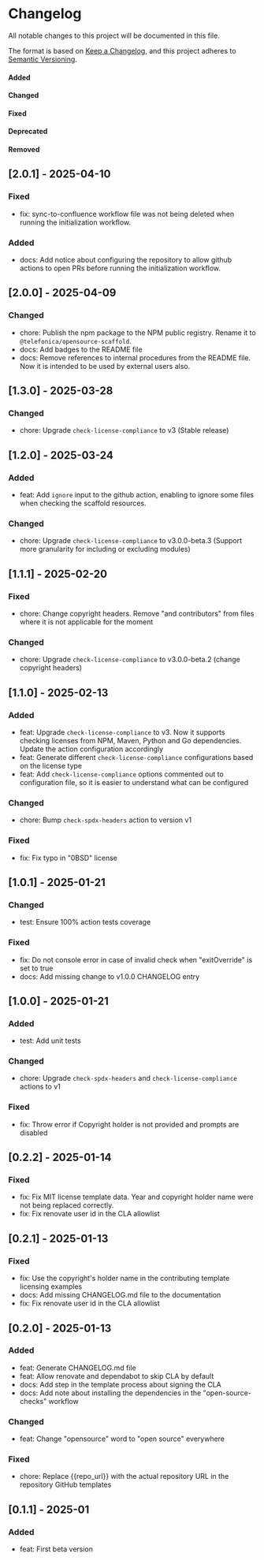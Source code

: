 # Changelog

All notable changes to this project will be documented in this file.

The format is based on [Keep a Changelog](https://keepachangelog.com/en/1.0.0/),
and this project adheres to [Semantic Versioning](https://semver.org/spec/v2.0.0.html).

#### Added
#### Changed
#### Fixed
#### Deprecated
#### Removed

## [2.0.1] - 2025-04-10

### Fixed

* fix: sync-to-confluence workflow file was not being deleted when running the initialization workflow.

### Added

* docs: Add notice about configuring the repository to allow github actions to open PRs before running the initialization workflow.

## [2.0.0] - 2025-04-09

### Changed

* chore: Publish the npm package to the NPM public registry. Rename it to `@telefonica/opensource-scaffold`.
* docs: Add badges to the README file
* docs: Remove references to internal procedures from the README file. Now it is intended to be used by external users also.

## [1.3.0] - 2025-03-28

### Changed

* chore: Upgrade `check-license-compliance` to v3 (Stable release)

## [1.2.0] - 2025-03-24

### Added

* feat: Add `ignore` input to the github action, enabling to ignore some files when checking the scaffold resources.

### Changed

* chore: Upgrade `check-license-compliance` to v3.0.0-beta.3 (Support more granularity for including or excluding modules)

## [1.1.1] - 2025-02-20

### Fixed

* chore: Change copyright headers. Remove "and contributors" from files where it is not applicable for the moment

### Changed

* chore: Upgrade `check-license-compliance` to v3.0.0-beta.2 (change copyright headers)

## [1.1.0] - 2025-02-13

### Added

* feat: Upgrade `check-license-compliance` to v3. Now it supports checking licenses from NPM, Maven, Python and Go dependencies. Update the action configuration accordingly
* feat: Generate different `check-license-compliance` configurations based on the license type
* feat: Add `check-license-compliance` options commented out to configuration file, so it is easier to understand what can be configured

### Changed

* chore: Bump `check-spdx-headers` action to version v1

### Fixed

* fix: Fix typo in "0BSD" license

## [1.0.1] - 2025-01-21

### Changed

* test: Ensure 100% action tests coverage

### Fixed

* fix: Do not console error in case of invalid check when "exitOverride" is set to true
* docs: Add missing change to v1.0.0 CHANGELOG entry

## [1.0.0] - 2025-01-21

### Added

* test: Add unit tests

### Changed

* chore: Upgrade `check-spdx-headers` and `check-license-compliance` actions to v1

### Fixed

* fix: Throw error if Copyright holder is not provided and prompts are disabled

## [0.2.2] - 2025-01-14

### Fixed

* fix: Fix MIT license template data. Year and copyright holder name were not being replaced correctly.
* fix: Fix renovate user id in the CLA allowlist

## [0.2.1] - 2025-01-13

### Fixed

* fix: Use the copyright's holder name in the contributing template licensing examples
* docs: Add missing CHANGELOG.md file to the documentation
* fix: Fix renovate user id in the CLA allowlist

## [0.2.0] - 2025-01-13

### Added

* feat: Generate CHANGELOG.md file
* feat: Allow renovate and dependabot to skip CLA by default
* docs: Add step in the template process about signing the CLA
* docs: Add note about installing the dependencies in the "open-source-checks" workflow

### Changed

* feat: Change "opensource" word to "open source" everywhere

### Fixed

* chore: Replace {{repo_url}} with the actual repository URL in the repository GitHub templates

## [0.1.1] - 2025-01

### Added

* feat: First beta version
